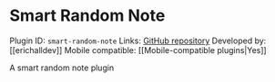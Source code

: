 # Smart Random Note

Plugin ID: `smart-random-note`
Links: [GitHub repository](https://github.com/erichalldev/obsidian-smart-random-note)
Developed by: [[erichalldev]]
Mobile compatible: [[Mobile-compatible plugins|Yes]]

A smart random note plugin
